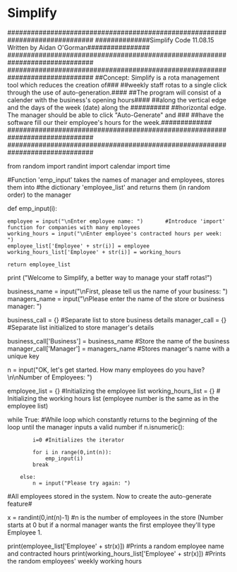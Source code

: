 # Simplify
##############################################################################
##############Simplify Code 11.08.15 Written by Aidan O'Gorman################
##############################################################################
##############################################################################
##Concept: Simplify is a rota management tool which reduces the creation of###
##weekly staff rotas to a single click through the use of auto-generation.####
##The program will consist of a calender with the business's opening hours####
##along the vertical edge and the days of the week (date) along the ##########
##horizontal edge. The manager should be able to click "Auto-Generate" and ###
##have the software fill our their employee's hours for the week.#############
##############################################################################
##############################################################################

from random import randint
import calendar
import time

#Function 'emp_input' takes the names of manager and employees, stores them into
#the dictionary 'employee_list' and returns them (in random order) to the manager

def emp_input(i):
    
    employee = input("\nEnter employee name: ")       #Introduce 'import' function for companies with many employees
    working_hours = input("\nEnter employee's contracted hours per week: ")
    employee_list['Employee' + str(i)] = employee
    working_hours_list['Employee' + str(i)] = working_hours
        
    return employee_list


print ("Welcome to Simplify, a better way to manage your staff rotas!")

business_name = input("\nFirst, please tell us the name of your business: ")
managers_name = input("\nPlease enter the name of the store or business manager: ")

business_call = {}  #Separate list to store business details
manager_call = {}   #Separate list initialized to store manager's details

business_call['Business'] = business_name #Store the name of the business
manager_call['Manager'] = managers_name #Stores manager's name with a unique key


n = input("OK, let's get started. How many employees do you have? \n\nNumber of Employees: ")

employee_list = {} #Initializing the employee list
working_hours_list = {} # Initializing the working hours list (employee number is the same as in the employee list)

while True: #While loop which constantly returns to the beginning of the loop until the manager inputs a valid number
        if n.isnumeric():
            
            i=0 #Initializes the iterator

            for i in range(0,int(n)):
                emp_input(i)
            break
        
        else:
            n = input("Please try again: ")

#All employees stored in the system. Now to create the auto-generate feature#
            
x = randint(0,int(n)-1) #n is the number of employees in the store (Number starts at 0 but if a normal manager wants the first employee they'll type Employee 1.

print(employee_list['Employee' + str(x)]) #Prints a random employee name and contracted hours
print(working_hours_list['Employee' + str(x)]) #Prints the random employees' weekly working hours


